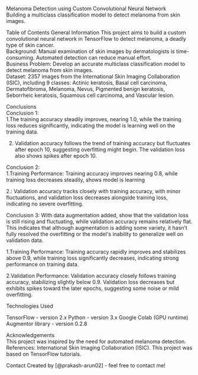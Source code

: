 Melanoma Detection using Custom Convolutional Neural Network   
Building a multiclass classification model to detect melanoma from skin images.

Table of Contents 
General Information
This project aims to build a custom convolutional neural network in TensorFlow to detect melanoma, a deadly type of skin cancer.    
Background:  Manual examination of skin images by dermatologists is time-consuming. Automated detection can reduce manual effort.     
Business Problem:  Develop an accurate multiclass classification model to detect melanoma from skin images.     
Dataset:  2357 images from the International Skin Imaging Collaboration (ISIC), including 9 classes: Actinic keratosis, Basal cell carcinoma, Dermatofibroma, Melanoma, Nevus, Pigmented benign keratosis, Seborrheic keratosis, Squamous cell carcinoma, and Vascular lesion.

Conclusions    
Conclusion 1:    
1.The training accuracy steadily improves, nearing 1.0, while the training loss reduces significantly, indicating the model is learning well on the training data.

2. Validation accuracy follows the trend of training accuracy but fluctuates after epoch 10, suggesting overfitting might begin. The validation loss also shows spikes after epoch 10.

Conclusion 2:  
1.Training Performance: Training accuracy improves  nearing 0.8, while training loss decreases steadily, shows model is learning

2.: Validation accuracy tracks closely with training accuracy, with minor fluctuations, and validation loss decreases alongside training loss, indicating no severe overfitting.
   
Conclusion 3:   With data augmentation added, show that the validation loss is still rising and fluctuating, while validation accuracy remains relatively flat. 
This indicates that although augmentation is adding some variety, it hasn’t fully resolved the overfitting or the model's inability to generalize well on validation data.

1.Training Performance: Training accuracy rapidly improves and stabilizes above 0.9, while training loss significantly decreases, indicating strong performance on training data.

2.Validation Performance: Validation accuracy closely follows training accuracy, stabilizing slightly below 0.9. Validation loss decreases but exhibits spikes toward the later epochs, suggesting some noise or mild overfitting.


Technologies Used  

TensorFlow - version 2.x
Python - version 3.x
Google Colab (GPU runtime)
Augmentor library - version 0.2.8

Acknowledgements  
This project was inspired by the need for automated melanoma detection.
References: International Skin Imaging Collaboration (ISIC).
This project was based on TensorFlow tutorials.

Contact
Created by [@prakash-arun02] - feel free to contact me!
